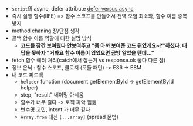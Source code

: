 - `script`의 async, defer attribute [defer versus async](../../3.Resource/Web/defer%20versus%20async.md)
- 즉시 실행 함수(IIFE) => 함수 스코프를 만들어서 전역 오염 최소화, 함수 이름 중복 방지
- method chaning 장/단점 생각
- 콜백 함수 이름 역할에 대한 설명 방식
	- **코드를 잠깐 보여줬다 안보여주고 "좀 아까 보여준 코드 뭐였게요~?"하셨다. 대답을 못하자 "거봐요 함수 이름이 있었으면 금방 알았을 텐데..."**
- fetch 함수 에러 처리(catch에서 잡는거 vs response.ok 둘다 다른 점)
- 정보 은닉 : 함수 스코프, 클로저 (모듈 패턴) -> ES6 -> ESM
- 내 코드 피드백
	- `helpder` function (document.getElementById -> getElementById helper)
	- step, "result" 네이밍 아쉬움
	- 함수가 너무 길다 -> 로직 파악 힘듦
	- 변수명 고민, intent 가 너무 깊다
	- `Array.from` 대신 `[...array]` (spread 문법)